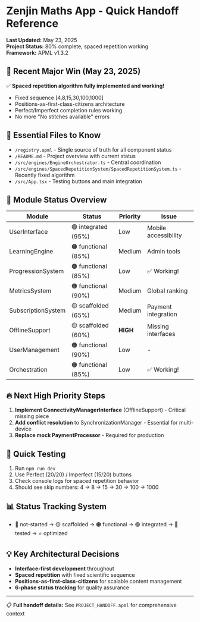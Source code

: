 # Zenjin Maths App - Quick Handoff Reference

**Last Updated:** May 23, 2025  
**Project Status:** 80% complete, spaced repetition working  
**Framework:** APML v1.3.2  

## 🎯 Recent Major Win (May 23, 2025)
✅ **Spaced repetition algorithm fully implemented and working!**
- Fixed sequence [4,8,15,30,100,1000] 
- Positions-as-first-class-citizens architecture
- Perfect/Imperfect completion rules working
- No more "No stitches available" errors

## 📁 Essential Files to Know
- `/registry.apml` - Single source of truth for all component status
- `/README.md` - Project overview with current status  
- `/src/engines/EngineOrchestrator.ts` - Central coordination
- `/src/engines/SpacedRepetitionSystem/SpacedRepetitionSystem.ts` - Recently fixed algorithm
- `/src/App.tsx` - Testing buttons and main integration

## 🚦 Module Status Overview
| Module | Status | Priority | Issue |
|---|---|---|---|
| UserInterface | 🟢 integrated (95%) | Low | Mobile accessibility |
| LearningEngine | 🟠 functional (85%) | Medium | Admin tools |
| ProgressionSystem | 🟠 functional (85%) | Low | ✅ Working! |
| MetricsSystem | 🟠 functional (90%) | Medium | Global ranking |
| SubscriptionSystem | 🟡 scaffolded (65%) | Medium | Payment integration |
| OfflineSupport | 🟡 scaffolded (60%) | **HIGH** | Missing interfaces |
| UserManagement | 🟠 functional (90%) | Low | - |
| Orchestration | 🟠 functional (85%) | Low | ✅ Working! |

## 🔥 Next High Priority Steps
1. **Implement ConnectivityManagerInterface** (OfflineSupport) - Critical missing piece
2. **Add conflict resolution** to SynchronizationManager - Essential for multi-device
3. **Replace mock PaymentProcessor** - Required for production

## 🧪 Quick Testing
1. Run `npm run dev`
2. Use Perfect (20/20) / Imperfect (15/20) buttons
3. Check console logs for spaced repetition behavior
4. Should see skip numbers: 4 → 8 → 15 → 30 → 100 → 1000

## 📊 Status Tracking System
- 🔴 not-started → 🟡 scaffolded → 🟠 functional → 🟢 integrated → 🔵 tested → ⭐ optimized

## 💡 Key Architectural Decisions
- **Interface-first development** throughout
- **Spaced repetition** with fixed scientific sequence
- **Positions-as-first-class-citizens** for scalable content management
- **6-phase status tracking** for quality assurance

---
📋 **Full handoff details:** See `PROJECT_HANDOFF.apml` for comprehensive context
